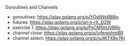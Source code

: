 Goroutines and Channels

- goroutines: https://play.golang.org/p/YOdlWs6B8jo
- futures: https://play.golang.org/p/wl-n-rX_D2W
- exercise 1: https://play.golang.org/p/PsCM5hUVBRo
- channel close: https://play.golang.org/p/ivferqxhmBR
- channel select: https://play.golang.org/p/yJtKTXBy7Kj

